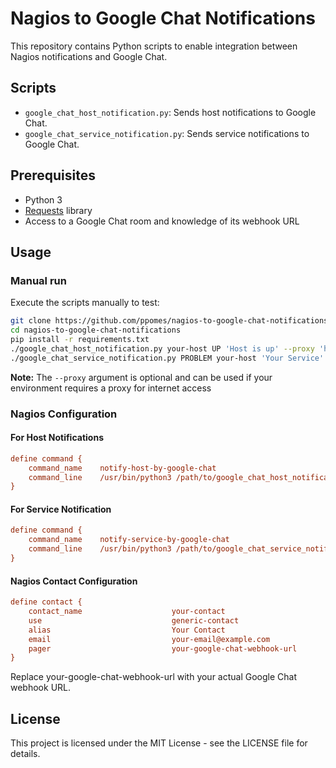# Nagios to Google Chat Notifications

This repository contains Python scripts to enable integration between Nagios notifications and Google Chat.

## Scripts

- `google_chat_host_notification.py`: Sends host notifications to Google Chat.
- `google_chat_service_notification.py`: Sends service notifications to Google Chat.

## Prerequisites

- Python 3
- [Requests](https://docs.python-requests.org/en/latest/) library
- Access to a Google Chat room and knowledge of its webhook URL

## Usage

### Manual run

Execute the scripts manually to test:
```bash
git clone https://github.com/ppomes/nagios-to-google-chat-notifications.git
cd nagios-to-google-chat-notifications
pip install -r requirements.txt
./google_chat_host_notification.py your-host UP 'Host is up' --proxy 'http://your-proxy-url'
./google_chat_service_notification.py PROBLEM your-host 'Your Service' CRITICAL 'Service is in a critical state' --proxy 'http://your-proxy-url'
```
**Note:** The `--proxy` argument is optional and can be used if your environment requires a proxy for internet access

### Nagios Configuration

#### For Host Notifications

```cfg
define command {
    command_name    notify-host-by-google-chat
    command_line    /usr/bin/python3 /path/to/google_chat_host_notification.py '$CONTACTPAGER$' '$HOSTNAME$' '$HOSTSTATE$' '$HOSTOUTPUT$' --proxy 'http://your-proxy-url'
}
```

#### For Service Notification

```cfg
define command {
    command_name    notify-service-by-google-chat
    command_line    /usr/bin/python3 /path/to/google_chat_service_notification.py '$CONTACTPAGER$' '$NOTIFICATIONTYPE$' '$HOSTNAME$' '$SERVICEDESC$' '$SERVICESTATE$' '$SERVICEOUTPUT$' --proxy 'http://your-proxy-url'
}
```

#### Nagios Contact Configuration

```cfg
define contact {
    contact_name                    your-contact
    use                             generic-contact
    alias                           Your Contact
    email                           your-email@example.com
    pager                           your-google-chat-webhook-url
}
```

Replace your-google-chat-webhook-url with your actual Google Chat webhook URL.

## License
This project is licensed under the MIT License - see the LICENSE file for details.

